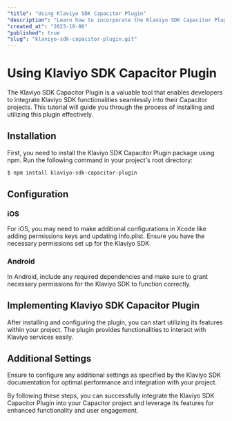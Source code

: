 ```yaml
---
"title": "Using Klaviyo SDK Capacitor Plugin"
"description": "Learn how to incorporate the Klaviyo SDK Capacitor Plugin into your Capacitor project and utilize its features."
"created_at": "2023-10-06"
"published": true
"slug": "klaviyo-sdk-capacitor-plugin.git"
---
```


# Using Klaviyo SDK Capacitor Plugin

The Klaviyo SDK Capacitor Plugin is a valuable tool that enables developers to integrate Klaviyo SDK functionalities seamlessly into their Capacitor projects. This tutorial will guide you through the process of installing and utilizing this plugin effectively.

## Installation

First, you need to install the Klaviyo SDK Capacitor Plugin package using npm. Run the following command in your project's root directory:

```bash
$ npm install klaviyo-sdk-capacitor-plugin
```

## Configuration

### iOS

For iOS, you may need to make additional configurations in Xcode like adding permissions keys and updating Info.plist. Ensure you have the necessary permissions set up for the Klaviyo SDK.

### Android

In Android, include any required dependencies and make sure to grant necessary permissions for the Klaviyo SDK to function correctly.

## Implementing Klaviyo SDK Capacitor Plugin

After installing and configuring the plugin, you can start utilizing its features within your project. The plugin provides functionalities to interact with Klaviyo services easily.

## Additional Settings

Ensure to configure any additional settings as specified by the Klaviyo SDK documentation for optimal performance and integration with your project.

By following these steps, you can successfully integrate the Klaviyo SDK Capacitor Plugin into your Capacitor project and leverage its features for enhanced functionality and user engagement.
